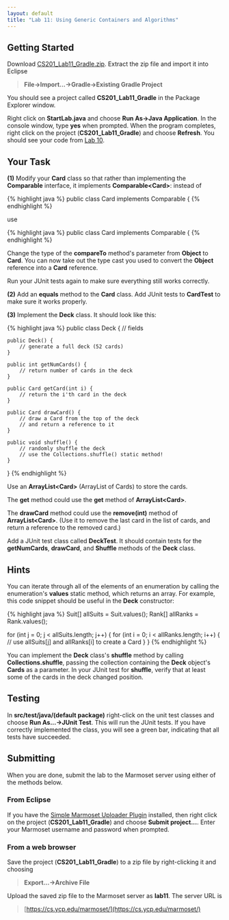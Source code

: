 ```yaml
---
layout: default
title: "Lab 11: Using Generic Containers and Algorithms"
---
```


## Getting Started

Download [CS201\_Lab11\_Gradle.zip](CS201_Lab11_Gradle.zip). Extract the zip file and import it into Eclipse

> **File&rarr;Import...&rarr;Gradle&rarr;Existing Gradle Project**

You should see a project called **CS201\_Lab11\_Gradle** in the Package Explorer window.

Right click on **StartLab.java** and choose **Run As&rarr;Java Application**. In the console window, type **yes** when prompted. When the program completes, right click on the project (**CS201\_Lab11\_Gradle**) and choose **Refresh**. You should see your code from [Lab 10](lab10.html).

## Your Task

**(1)** Modify your **Card** class so that rather than implementing the **Comparable** interface, it implements **Comparable\<Card\>**: instead of

{% highlight java %}
public class Card implements Comparable {
{% endhighlight %}

use

{% highlight java %}
public class Card implements Comparable<Card> {
{% endhighlight %}

Change the type of the **compareTo** method's parameter from **Object** to **Card**. You can now take out the type cast you used to convert the **Object** reference into a **Card** reference.

Run your JUnit tests again to make sure everything still works correctly.

**(2)** Add an **equals** method to the **Card** class. Add JUnit tests to **CardTest** to make sure it works properly.

**(3)** Implement the **Deck** class. It should look like this:

{% highlight java %}
public class Deck {
    // fields

    public Deck() {
        // generate a full deck (52 cards)
    }

    public int getNumCards() {
        // return number of cards in the deck
    }

    public Card getCard(int i) {
        // return the i'th card in the deck
    }

    public Card drawCard() {
        // draw a Card from the top of the deck
        // and return a reference to it
    }

    public void shuffle() {
        // randomly shuffle the deck
        // use the Collections.shuffle() static method!
    }
}
{% endhighlight %}

Use an **ArrayList\<Card\>** (ArrayList of Cards) to store the cards.

The **get** method could use the **get** method of **ArrayList\<Card\>**.

The **drawCard** method could use the **remove(int)** method of **ArrayList\<Card\>**. (Use it to remove the last card in the list of cards, and return a reference to the removed card.)

Add a JUnit test class called **DeckTest**. It should contain tests for the **getNumCards**, **drawCard**, and **Shuffle** methods of the **Deck** class.

## Hints

You can iterate through all of the elements of an enumeration by calling the enumeration's **values** static method, which returns an array. For example, this code snippet should be useful in the **Deck** constructor:

{% highlight java %}
Suit[] allSuits = Suit.values();
Rank[] allRanks = Rank.values();

for (int j = 0; j < allSuits.length; j++) {
    for (int i = 0; i < allRanks.length; i++) {
        // use allSuits[j] and allRanks[i] to create a Card
    }
}
{% endhighlight %}

You can implement the **Deck** class's **shuffle** method by calling **Collections.shuffle**, passing the collection containing the **Deck** object's **Cards** as a parameter. In your JUnit test for **shuffle**, verify that at least some of the cards in the deck changed position.

## Testing

In **src/test/java/(default package)** right-click on the unit test classes and choose **Run As...&rarr;JUnit Test**. This will run the JUnit tests. If you have correctly implemented the class, you will see a green bar, indicating that all tests have succeeded.

## Submitting

When you are done, submit the lab to the Marmoset server using either of the methods below.

### From Eclipse

If you have the [Simple Marmoset Uploader Plugin](../resources/index.html) installed, then right click on the project (**CS201\_Lab11\_Gradle**) and choose **Submit project...**. Enter your Marmoset username and password when prompted.

### From a web browser

Save the project (**CS201\_Lab11\_Gradle**) to a zip file by right-clicking it and choosing

> **Export...&rarr;Archive File**

Upload the saved zip file to the Marmoset server as **lab11**. The server URL is

> [https://cs.ycp.edu/marmoset/](https://cs.ycp.edu/marmoset/)